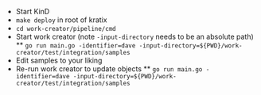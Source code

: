 * Start KinD
* `make deploy` in root of kratix
* `cd work-creator/pipeline/cmd`
* Start work creator (note `-input-directory` needs to be an absolute path)
** `go run main.go -identifier=dave -input-directory=${PWD}/work-creator/test/integration/samples`
* Edit samples to your liking
* Re-run work creator to update objects
** `go run main.go -identifier=dave -input-directory=${PWD}/work-creator/test/integration/samples`